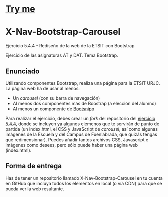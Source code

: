 # [Try me](https://mcarmonaa.github.io/X-Nav-Bootstrap-Carousel/)

# X-Nav-Bootstrap-Carousel

Ejercicio 5.4.4 - Rediseño de la web de la ETSIT con Bootstrap

Ejercicio de las asignaturas AT y DAT. Tema Bootstrap.

## Enunciado

Utilizando componentes Bootstrap, realiza una página para la ETSIT URJC. La página web ha de usar al menos:

<ul>
<li>Un <i>carousel</i> (con su barra de navegación)</li>
<li>Al menos dos componentes más de Boostrap (a elección del alumno)</li>
<li>Al menos un componente de <a href="http://www.bootsnipp.com">Bootsnipp</a>
</ul>

Para realizar el ejercicio, debes crear un <i>fork</i> del repositorio del <a href="https://github.com/CursosWeb/X-NAV-Bootstrap-Carousel">ejercicio 5.4.4</a>, donde se incluyen ya algunos elemenos que te servirán de punto de partida (un index.html, el CSS y JavaScript de <i>carousel</i>, así como algunas imágenes de la Escuela y del Campus de Fuenlabrada, que quizás tengas que redimensionar). Puedes añadir tantos archivos CSS, Javascript e imágenes como desees, pero sólo puede haber una página web (index.html).

## Forma de entrega

Has de tener un repositorio llamado X-Nav-Bootstrap-Carousel en tu cuenta en GitHub
que incluya todos los elementos en local (o vía CDN) para que se pueda ver la
web resultante.
